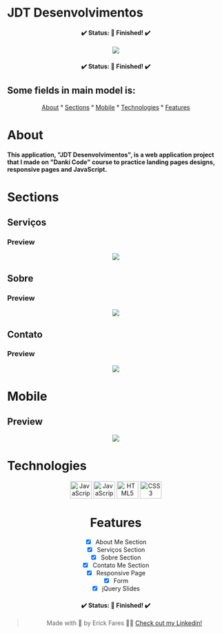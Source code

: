 # JDT Desenvolvimentos

<h4 align="center">
  ✔️ Status: 🙌 Finished! ✔️
</h4>

<div align="center">
    <img src="https://user-images.githubusercontent.com/79349878/160703362-4a91acf8-db17-4ca5-9d18-4489186aaa1c.png">
</div>

<h4 align="center">
  ✔️ Status: 🙌 Finished! ✔️
</h4>

## Some fields in main model is:

<p align="center">
  <a href="#about">About</a> °
  <a href="#sections">Sections</a> °
  <a href="#mobile">Mobile</a> °
  <a href="#technologies">Technologies</a> °
  <a href="#features">Features</a>
</p>

# About

#### This application, "JDT Desenvolvimentos", is a web application project that I made on "Danki Code" course to practice landing pages designs, responsive pages and JavaScript.

# Sections
## Serviços
### Preview
<div align="center">
  <img src="https://user-images.githubusercontent.com/79349878/160704765-a55eebe1-b13d-418f-9249-0a8d1b72b75d.gif">
</div>

## Sobre
### Preview
<div align="center">
  <img src="https://user-images.githubusercontent.com/79349878/160705014-b0f520cb-59f4-47ba-af2e-63e03e1f3f6d.gif">
</div>

## Contato
### Preview
<div align="center">
  <img src="https://user-images.githubusercontent.com/79349878/160705796-5256a890-50f7-40d2-ab5e-0463b9772618.gif">
</div>

# Mobile
## Preview
<div align="center">
  <img src="https://user-images.githubusercontent.com/79349878/160706263-83bb4bb7-deeb-4a55-a98e-19a3c1c71a9e.gif">
</div>

# Technologies

<div align="center">
  <img align="center" alt="JavaScript" height="40" width="50" src="https://cdn.jsdelivr.net/gh/devicons/devicon/icons/javascript/javascript-original.svg" />
  <img align="center" alt="JavaScript" height="40" width="50" src="https://cdn.jsdelivr.net/gh/devicons/devicon/icons/jquery/jquery-original.svg" />
  <img align="center" alt="HTML5" height="40" width="50" src="https://cdn.jsdelivr.net/gh/devicons/devicon/icons/html5/html5-plain-wordmark.svg"/>
  <img align="center" alt="CSS3" height="40" width="50" src="https://cdn.jsdelivr.net/gh/devicons/devicon/icons/css3/css3-plain-wordmark.svg"/>

 # Features
+ [x] About Me Section
+ [x] Serviços Section
+ [x] Sobre Section
+ [x] Contato Me Section
+ [x] Responsive Page
+ [x] Form
+ [x] jQuery Slides

<h4 align="center">
  ✔️ Status: 🙌 Finished! ✔️
</h4>

> Made with 💜 by Erick Fares 👨‍💻 <a href="https://www.linkedin.com/in/erick-fares-3941a0207/" target="_blank">Check out my Linkedin!</a>